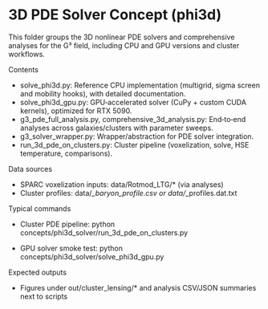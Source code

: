 # 3D PDE Solver Concept (phi3d)

This folder groups the 3D nonlinear PDE solvers and comprehensive analyses for the G³ field, including CPU and GPU versions and cluster workflows.

Contents
- solve_phi3d.py: Reference CPU implementation (multigrid, sigma screen and mobility hooks), with detailed documentation.
- solve_phi3d_gpu.py: GPU‑accelerated solver (CuPy + custom CUDA kernels), optimized for RTX 5090.
- g3_pde_full_analysis.py, comprehensive_3d_analysis.py: End‑to‑end analyses across galaxies/clusters with parameter sweeps.
- g3_solver_wrapper.py: Wrapper/abstraction for PDE solver integration.
- run_3d_pde_on_clusters.py: Cluster pipeline (voxelization, solve, HSE temperature, comparisons).

Data sources
- SPARC voxelization inputs: data/Rotmod_LTG/* (via analyses)
- Cluster profiles: data/*_baryon_profile.csv or data/*_profiles.dat.txt

Typical commands
- Cluster PDE pipeline:
  python concepts/phi3d_solver/run_3d_pde_on_clusters.py

- GPU solver smoke test:
  python concepts/phi3d_solver/solve_phi3d_gpu.py

Expected outputs
- Figures under out/cluster_lensing/* and analysis CSV/JSON summaries next to scripts